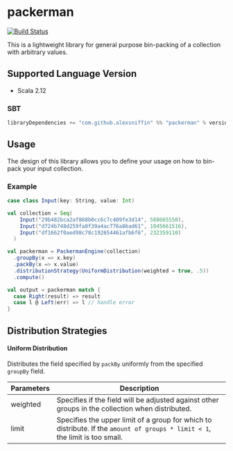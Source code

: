 # packerman

[![Build Status](https://travis-ci.com/alexsniffin/packerman.svg?branch=master)](https://travis-ci.com/alexsniffin/packerman)

This is a lightweight library for general purpose bin-packing of a collection with arbitrary values.

## Supported Language Version
- Scala 2.12

### SBT
```scala
libraryDependencies += "com.github.alexsniffin" %% "packerman" % version
```

## Usage

The design of this library allows you to define your usage on how to bin-pack your input collection.

### Example
```scala
case class Input(key: String, value: Int)

val collection = Seq(
    Input("29b482bca2af868b0cc6c7c409fe3d14", 588665550),
    Input("d724b748d259fa0f39a4ac776a86ad61", 1045661516), 
    Input("df1662f0aed98c78c192654461afb6f6", 232359110)
  )

val packerman = PackermanEngine(collection)
  .groupBy(x => x.key)
  .packBy(x => x.value)
  .distributionStrategy(UniformDistribution(weighted = true, .5))
  .compute()

val output = packerman match {
  case Right(result) => result
  case l @ Left(err) => l // handle error
}

```

## Distribution Strategies

#### Uniform Distribution

Distributes the field specified by `packBy` uniformly from the specified `groupBy` field.

|Parameters|Description|
|---|---|
|weighted|Specifies if the field will be adjusted against other groups in the collection when distributed.|
|limit|Specifies the upper limit of a group for which to distribute. If the `amount of groups * limit < 1`, the limit is too small.|
